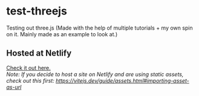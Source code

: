 # test-threejs
Testing out three.js (Made with the help of multiple tutorials + my own spin on it. Mainly made as an example to look at.)

## Hosted at Netlify
<a href="http://deven-threejs.netlify.app">Check it out here.</a>  
*Note: If you decide to host a site on Netlify and are using static assets, check out this first: <https://vitejs.dev/guide/assets.html#importing-asset-as-url>*

